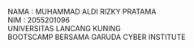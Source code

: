 NAMA : MUHAMMAD ALDI RIZKY PRATAMA<br>
NIM : 2055201096<br>
UNIVERSITAS LANCANG KUNING<br>
BOOTSCAMP BERSAMA GARUDA CYBER INSTITUTE
